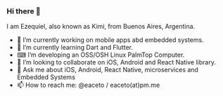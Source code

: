 ### Hi there 👋

I am Ezequiel, also known as Kimi, from Buenos Aires, Argentina.

- 🔭 I’m currently working on mobile apps abd embedded systems.
- 🌱 I’m currently learning Dart and Flutter.
- ⌨ I’m developing an OSS/OSH Linux PalmTop Computer.
- 👯 I’m looking to collaborate on iOS, Android and React Native library.
- 💬 Ask me about iOS, Android, React Native, microservices and Embedded Systems
- 📫 How to reach me: @eaceto / eaceto(at)pm.me
